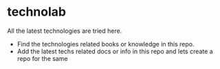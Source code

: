 # technolab
All the latest technologies are tried here.


 - Find the technologies related books or knowledge in this repo.
 - Add the latest techs related docs or info in this repo and lets create a repo for the same
